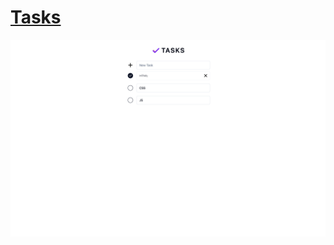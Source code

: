 # [Tasks](https://online-tasks.vercel.app/)

[![screenshot](/public/screenshot.png)](https://online-tasks.vercel.app/)
